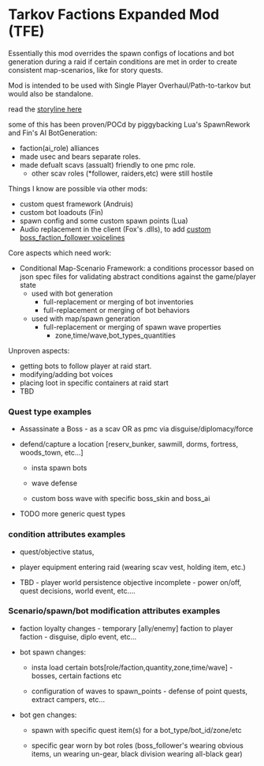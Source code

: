 
# Tarkov Factions Expanded Mod (TFE)


Essentially this mod overrides the spawn configs of locations and bot generation during a raid if certain conditions are met in order to create consistent map-scenarios, like for story quests.

Mod is intended to be used with Single Player Overhaul/Path-to-tarkov but would also be standalone.

read the [storyline here](storyline.md)

some of this has been proven/POCd by piggybacking Lua's SpawnRework and Fin's AI BotGeneration:
-	faction(ai_role) alliances
- made usec and bears separate roles.
-  made defualt scavs (assualt) friendly to one pmc role.
    - other scav roles (*follower, raiders,etc) were still hostile

Things I know are possible via other mods:
- custom quest framework (Andruis)
- custom bot loadouts (Fin)
- spawn config and some custom spawn points (Lua)
- Audio replacement in the client (Fox's .dlls), to add [custom boss_faction_follower voicelines](Voicelines_script.md)

Core aspects which need work:
- Conditional Map-Scenario Framework:
  a conditions processor based on json spec files for validating abstract conditions against the game/player state
  - used with bot generation
    - full-replacement or merging of bot inventories
    - full-replacement or merging of bot behaviors
  - used with map/spawn generation
    - full-replacement or merging of spawn wave properties
      - zone,time/wave,bot_types_quantities


Unproven aspects:
- getting bots to follow player at raid start.
- modifying/adding bot voices
- placing loot in specific containers at raid start
- TBD


### Quest type examples

- Assassinate a Boss - as a scav OR as pmc via disguise/diplomacy/force

- defend/capture a location [reserv_bunker, sawmill, dorms, fortress, woods_town, etc...]

    - insta spawn bots

    - wave defense

    - custom boss wave with specific boss_skin and boss_ai

- TODO more generic quest types

### condition attributes examples

- quest/objective status,

- player equipment entering raid (wearing scav vest, holding item, etc.)

- TBD - player world persistence objective incomplete - power on/off, quest decisions, world event, etc....


###  Scenario/spawn/bot modification attributes examples

- faction loyalty changes - temporary [ally/enemy] faction to player faction - disguise, diplo event, etc...

- bot spawn changes:

    - insta load certain bots[role/faction,quantity,zone,time/wave] - bosses, certain factions etc

    - configuration of waves to spawn_points - defense of point quests, extract campers, etc...

- bot gen changes:

  - spawn with specific quest item(s) for a bot_type/bot_id/zone/etc

  - specific gear worn by bot roles (boss_follower's wearing obvious items, un wearing un-gear, black division wearing all-black gear)


